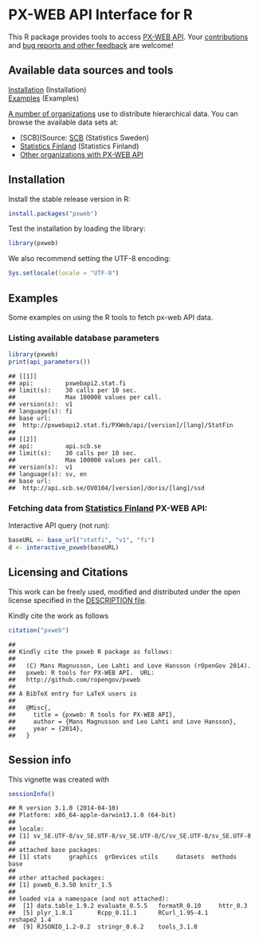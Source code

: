 <!--
%\VignetteEngine{knitr::knitr}
%\VignetteIndexEntry{pxweb}
-->

PX-WEB API Interface for R
===========

This R package provides tools to access [PX-WEB
API](http://www.scb.se/Grupp/OmSCB/API/API-description.pdf). Your
[contributions](http://ropengov.github.com/contact.html) and [bug
reports and other feedback](https://github.com/ropengov/pxweb) are
welcome!


## Available data sources and tools

[Installation](#installation) (Installation)  
[Examples](#examples) (Examples)  

[A number of organizations](http://www.scb.se/sv_/PC-Axis/Programs/PX-Web/PX-Web-examples/) use to distribute hierarchical data. You can browse the available data sets at:

* [SCB](Source: [SCB](http://www.statistikdatabasen.scb.se/pxweb/en/ssd/) (Statistics Sweden)
* [Statistics Finland](http://tilastokeskus.fi/til/aihealuejako.html) (Statistics Finland)
* [Other organizations with PX-WEB API](http://www.scb.se/sv_/PC-Axis/Programs/PX-Web/PX-Web-examples/)

## <a name="installation"></a>Installation

Install the stable release version in R:


```r
install.packages("pxweb")
```


Test the installation by loading the library:


```r
library(pxweb)
```


We also recommend setting the UTF-8 encoding:


```r
Sys.setlocale(locale = "UTF-8")
```


## <a name="examples"></a>Examples

Some examples on using the R tools to fetch px-web API data.

### Listing available database parameters


```r
library(pxweb)
print(api_parameters())
```

```
## [[1]]
## api:         pxwebapi2.stat.fi
## limit(s):    30 calls per 10 sec. 
##              Max 100000 values per call.
## version(s):  v1 
## language(s): fi 
## base url:
##  http://pxwebapi2.stat.fi/PXWeb/api/[version]/[lang]/StatFin 
## 
## [[2]]
## api:         api.scb.se
## limit(s):    30 calls per 10 sec. 
##              Max 100000 values per call.
## version(s):  v1 
## language(s): sv, en 
## base url:
##  http://api.scb.se/OV0104/[version]/doris/[lang]/ssd
```


### Fetching data from [Statistics Finland](http://www.stat.fi/org/avoindata/api.html) PX-WEB API:

Interactive API query (not run):


```r
baseURL <- base_url("statfi", "v1", "fi")
d <- interactive_pxweb(baseURL)
```



## Licensing and Citations

This work can be freely used, modified and distributed under the open license specified in the [DESCRIPTION file](https://github.com/rOpenGov/pxweb/blob/master/DESCRIPTION).

Kindly cite the work as follows


```r
citation("pxweb")
```

```
## 
## Kindly cite the pxweb R package as follows:
## 
##   (C) Mans Magnusson, Leo Lahti and Love Hansson (rOpenGov 2014).
##   pxweb: R tools for PX-WEB API.  URL:
##   http://github.com/ropengov/pxweb
## 
## A BibTeX entry for LaTeX users is
## 
##   @Misc{,
##     title = {pxweb: R tools for PX-WEB API},
##     author = {Mans Magnusson and Leo Lahti and Love Hansson},
##     year = {2014},
##   }
```


## Session info

This vignette was created with


```r
sessionInfo()
```

```
## R version 3.1.0 (2014-04-10)
## Platform: x86_64-apple-darwin13.1.0 (64-bit)
## 
## locale:
## [1] sv_SE.UTF-8/sv_SE.UTF-8/sv_SE.UTF-8/C/sv_SE.UTF-8/sv_SE.UTF-8
## 
## attached base packages:
## [1] stats     graphics  grDevices utils     datasets  methods   base     
## 
## other attached packages:
## [1] pxweb_0.3.50 knitr_1.5   
## 
## loaded via a namespace (and not attached):
##  [1] data.table_1.9.2 evaluate_0.5.5   formatR_0.10     httr_0.3        
##  [5] plyr_1.8.1       Rcpp_0.11.1      RCurl_1.95-4.1   reshape2_1.4    
##  [9] RJSONIO_1.2-0.2  stringr_0.6.2    tools_3.1.0
```





